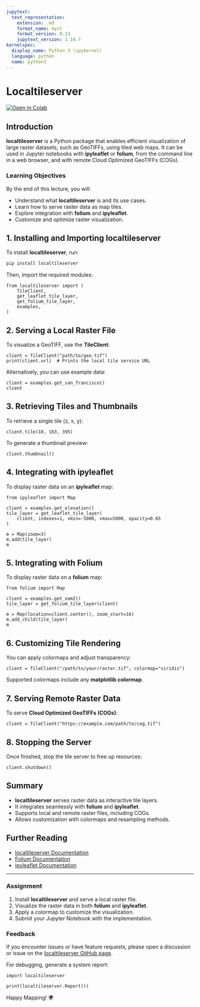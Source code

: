 ```yaml
---
jupytext:
  text_representation:
    extension: .md
    format_name: myst
    format_version: 0.13
    jupytext_version: 1.16.7
kernelspec:
  display_name: Python 3 (ipykernel)
  language: python
  name: python3
---
```


# Localtileserver

[![Open In Colab](https://colab.research.google.com/assets/colab-badge.svg)](https://colab.research.google.com/github/giswqs/geog-510/blob/main/book/geospatial/localtileserver.ipynb)

## Introduction
**localtileserver** is a Python package that enables efficient visualization of large raster datasets, such as GeoTIFFs, using tiled web maps. It can be used in Jupyter notebooks with **ipyleaflet** or **folium**, from the command line in a web browser, and with remote Cloud Optimized GeoTIFFs (COGs).

### Learning Objectives
By the end of this lecture, you will:
- Understand what **localtileserver** is and its use cases.
- Learn how to serve raster data as map tiles.
- Explore integration with **folium** and **ipyleaflet**.
- Customize and optimize raster visualization.

## 1. Installing and Importing localtileserver
To install **localtileserver**, run:

```bash
pip install localtileserver
```

Then, import the required modules:

```{code-cell} ipython3
from localtileserver import (
    TileClient,
    get_leaflet_tile_layer,
    get_folium_tile_layer,
    examples,
)
```

## 2. Serving a Local Raster File

To visualize a GeoTIFF, use the **TileClient**:

```{code-cell} ipython3
client = TileClient("path/to/geo.tif")
print(client.url)  # Prints the local tile service URL
```

Alternatively, you can use example data:

```{code-cell} ipython3
client = examples.get_san_francisco()
client
```

## 3. Retrieving Tiles and Thumbnails

To retrieve a single tile (z, x, y):

```{code-cell} ipython3
client.tile(10, 163, 395)
```

To generate a thumbnail preview:

```{code-cell} ipython3
client.thumbnail()
```

## 4. Integrating with ipyleaflet

To display raster data on an **ipyleaflet** map:

```{code-cell} ipython3
from ipyleaflet import Map

client = examples.get_elevation()
tile_layer = get_leaflet_tile_layer(
    client, indexes=1, vmin=-5000, vmax=5000, opacity=0.65
)

m = Map(zoom=3)
m.add(tile_layer)
m
```

## 5. Integrating with Folium

To display raster data on a **folium** map:

```{code-cell} ipython3
from folium import Map

client = examples.get_oam2()
tile_layer = get_folium_tile_layer(client)

m = Map(location=client.center(), zoom_start=16)
m.add_child(tile_layer)
m
```

## 6. Customizing Tile Rendering

You can apply colormaps and adjust transparency:

```{code-cell} ipython3
client = TileClient("/path/to/your/raster.tif", colormap="viridis")
```

Supported colormaps include any **matplotlib colormap**.

## 7. Serving Remote Raster Data

To serve **Cloud Optimized GeoTIFFs (COGs)**:

```{code-cell} ipython3
client = TileClient("https://example.com/path/to/cog.tif")
```

## 8. Stopping the Server

Once finished, stop the tile server to free up resources:

```{code-cell} ipython3
client.shutdown()
```

## Summary
- **localtileserver** serves raster data as interactive tile layers.
- It integrates seamlessly with **folium** and **ipyleaflet**.
- Supports local and remote raster files, including COGs.
- Allows customization with colormaps and resampling methods.

## Further Reading
- [localtileserver Documentation](https://github.com/banesullivan/localtileserver)
- [Folium Documentation](https://python-visualization.github.io/folium/)
- [ipyleaflet Documentation](https://ipyleaflet.readthedocs.io/)

---

### Assignment
1. Install **localtileserver** and serve a local raster file.
2. Visualize the raster data in both **folium** and **ipyleaflet**.
3. Apply a colormap to customize the visualization.
4. Submit your Jupyter Notebook with the implementation.

### Feedback
If you encounter issues or have feature requests, please open a discussion or issue on the [localtileserver GitHub page](https://github.com/banesullivan/localtileserver/discussions).

For debugging, generate a system report:

```{code-cell} ipython3
import localtileserver

print(localtileserver.Report())
```

Happy Mapping! 🌍

